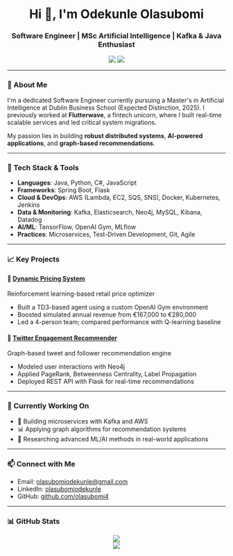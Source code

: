 <h1 align="center">Hi 👋, I'm Odekunle Olasubomi</h1>
<h3 align="center">Software Engineer | MSc Artificial Intelligence | Kafka & Java Enthusiast</h3>

<p align="center">
  <a href="https://github.com/olasubomi4"><img src="https://img.shields.io/github/followers/olasubomi4?label=GitHub&style=social" /></a>
  <a href="https://www.linkedin.com/in/olasubomi-odekunle-582844110/"><img src="https://img.shields.io/badge/LinkedIn-olasubomiodekunle-blue?style=flat-square&logo=linkedin" /></a>
</p>

---

### 🚀 About Me

I'm a dedicated Software Engineer currently pursuing a Master's in Artificial Intelligence at Dublin Business School (Expected Distinction, 2025). I previously worked at **Flutterwave**, a fintech unicorn, where I built real-time scalable services and led critical system migrations.

My passion lies in building **robust distributed systems**, **AI-powered applications**, and **graph-based recommendations**.

---

### 🔧 Tech Stack & Tools

- **Languages**: Java, Python, C#, JavaScript  
- **Frameworks**: Spring Boot, Flask  
- **Cloud & DevOps**: AWS (Lambda, EC2, SQS, SNS), Docker, Kubernetes, Jenkins  
- **Data & Monitoring**: Kafka, Elasticsearch, Neo4j, MySQL, Kibana, Datadog  
- **AI/ML**: TensorFlow, OpenAI Gym, MLflow  
- **Practices**: Microservices, Test-Driven Development, Git, Agile

---

### 📈 Key Projects

#### 🔹 [Dynamic Pricing System](https://github.com/somtee99/dynamic_pricing)
Reinforcement learning-based retail price optimizer  
- Built a TD3-based agent using a custom OpenAI Gym environment  
- Boosted simulated annual revenue from €167,000 to €280,000  
- Led a 4-person team; compared performance with Q-learning baseline

#### 🔹 [Twitter Engagement Recommender](https://github.com/olasubomi4/neo4jTwitter)
Graph-based tweet and follower recommendation engine  
- Modeled user interactions with Neo4j  
- Applied PageRank, Betweenness Centrality, Label Propagation  
- Deployed REST API with Flask for real-time recommendations

---

### 🧠 Currently Working On

- 💼 Building microservices with Kafka and AWS  
- 📊 Applying graph algorithms for recommendation systems  
- 🤖 Researching advanced ML/AI methods in real-world applications

---

### 📫 Connect with Me

- Email: olasubomiodekunle@gmail.com  
- LinkedIn: [olasubomiodekunle](https://www.linkedin.com/in/olasubomi-odekunle-582844110/)  
- GitHub: [github.com/olasubomi4](https://github.com/olasubomi4)

---

### 📊 GitHub Stats

<p align="center">
  <img src="https://github-readme-stats.vercel.app/api?username=olasubomi4&show_icons=true&theme=tokyonight" />
  <br/>
  <img src="https://github-readme-stats.vercel.app/api/top-langs/?username=olasubomi4&layout=compact&theme=tokyonight" />
</p>
